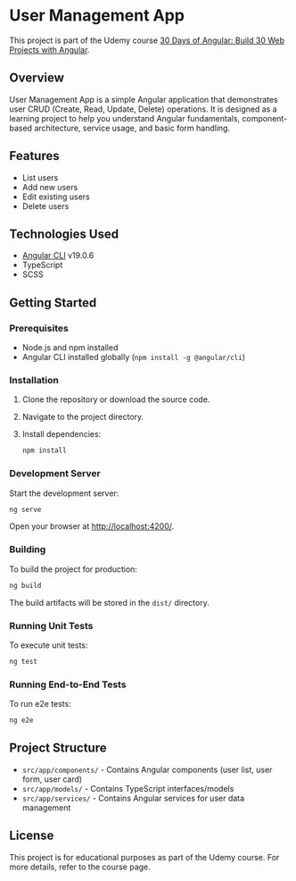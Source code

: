 # User Management App

This project is part of the Udemy course [30 Days of Angular: Build 30 Web Projects with Angular](https://www.udemy.com/course/30-days-of-angular/).

## Overview

User Management App is a simple Angular application that demonstrates user CRUD (Create, Read, Update, Delete) operations. It is designed as a learning project to help you understand Angular fundamentals, component-based architecture, service usage, and basic form handling.

## Features

- List users
- Add new users
- Edit existing users
- Delete users

## Technologies Used

- [Angular CLI](https://github.com/angular/angular-cli) v19.0.6
- TypeScript
- SCSS

## Getting Started

### Prerequisites

- Node.js and npm installed
- Angular CLI installed globally (`npm install -g @angular/cli`)

### Installation

1. Clone the repository or download the source code.
2. Navigate to the project directory.
3. Install dependencies:

   ```bash
   npm install
   ```

### Development Server

Start the development server:

```bash
ng serve
```

Open your browser at [http://localhost:4200/](http://localhost:4200/).

### Building

To build the project for production:

```bash
ng build
```

The build artifacts will be stored in the `dist/` directory.

### Running Unit Tests

To execute unit tests:

```bash
ng test
```

### Running End-to-End Tests

To run e2e tests:

```bash
ng e2e
```

## Project Structure

- `src/app/components/` - Contains Angular components (user list, user form, user card)
- `src/app/models/` - Contains TypeScript interfaces/models
- `src/app/services/` - Contains Angular services for user data management

## License

This project is for educational purposes as part of the Udemy course. For more details, refer to the course page.
